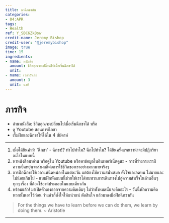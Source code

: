 ```yaml
---
title: มาฉีกขากัน
categories:
- 04:APR
tags:
- Health
ref: Y_SBC6Zk8sw
credit-name: Jeremy Bishop
credit-user: "@jeremybishop"
image: true
time: 15
ingredients:
- name: หนังสือ
  amount: ชีวิตคุณจะเปลี่ยนไปเมื่อเริ่มฉีกขาได้
  unit: 
- name: เวลาวันละ
  amount: 3
  unit: นาที
---
```


# ภารกิจ
 - อ่านหนังสือ: ชีวิตคุณจะเปลี่ยนไปเมื่อเริ่มฉีกขาได้ หรือ
 - ดู Youtube สอนการฉีกขา
 - เริ่มฝึกและฉีกขาให้ได้ใน 4 สัปดาห์

---
1. เมื่อได้ยินคำว่า 'ฉีกขา' - ฉีกขา!? ทำไปทำไม? ฉีกไปทำไม? ได้ยินครั้งแรกเราน่าจะมีปฏิกริยาอะไรในแบบนี้
2. หาหนังสือมาอ่าน หรือดูใน Youtube หรือหาข้อมูลในอินเทอร์เน็ตดูนะ - การที่ร่างกายเรามีความยืดหยุ่นจะส่งผลดีต่อการใช้ชีวิตของเราอย่างมากมายจริงๆ
3. การฝึกฉีกขาใช้เวลาแค่นิดหน่อยในแต่ละวัน แต่ต้องใช้ความสม่ำเสมอ ตั้งใจและอดทน ไม่มากและไม่น้อยเกินไป - แบบฝึกหัดแบบนี้ช่วยให้เราได้ทบทวนการเดินทางไปสู่ความสำเร็จในด้านอื่นๆ ทุกๆ เรื่อง ที่ต้องใช้องค์ประกอบในแบบเดียวกัน
4. พร้อมแล้ว! มาเปิดตัวเองออกจากความคิดเดิมๆ ไม่ว่าทั้งหมดนั้นจะคืออะไร - วันนี้พักความคิดพวกนั้นเอาไว้ก่อน ว่าแล้วก็ตั้งใจให้แน่วแน่ ตัดสินใจ แล้วมาลงมือฝึกฉีกขากัน

> For the things we have to learn before we can do them, we learn by doing them. ~ Aristotle

---
